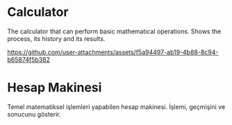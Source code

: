 # Calculator
The calculator that can perform basic mathematical operations.
Shows the process, its history and its results.

https://github.com/user-attachments/assets/f5a94497-ab19-4b88-8c94-b65874f5b382

# Hesap Makinesi
Temel matematiksel işlemleri yapabilen hesap makinesi.
İşlemi, geçmişini ve sonucunu gösterir.
